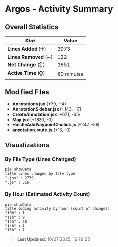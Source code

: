 # Argos - Activity Summary 

## Overall Statistics

| Stat                   | Value                                                             |
| ---------------------- | ----------------------------------------------------------------- |
| **Lines Added** (➕)   | 2973                                          |
| **Lines Removed** (➖) | 122                                        |
| **Net Change** (↕)    | 2851                |
| **Active Time** (⌚)   | 60 minutes |


## Modified Files
- **Annotations.jsx** (+79, -14)
- **AnnotationSidebar.jsx** (+143, -17)
- **CreateAnnotation.jsx** (+671, -35)
- **Map.jsx** (+1820, -0)
- **HandleAddWaypointOnclick.js** (+247, -56)
- **annotation.route.js** (+13, -0)

## Visualizations

### By File Type (Lines Changed)

```mermaid
pie showData
title Lines changed by file type
".jsx" : 2779
".js" : 316
```

### By Hour (Estimated Activity Count)

```mermaid
pie showData
title Coding activity by hour (count of changes)
"10h" : 1
"11h" : 9
"12h" : 28
"14h" : 5
"16h" : 7
```


> **Last Updated:** 10/07/2025, 16:29:25